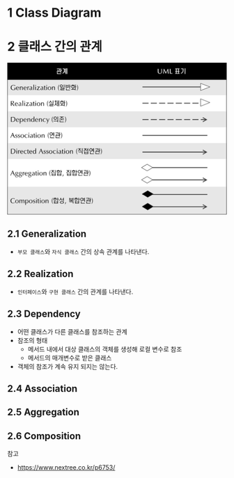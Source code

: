 # 1 Class Diagram





# 2 클래스 간의 관계

![img](images/--6-----------.png)



## 2.1 Generalization

- `부모 클래스`와 `자식 클래스` 간의 상속 관계를 나타낸다.



## 2.2 Realization

- `인터페이스`와 `구현 클래스` 간의 관계를 나타낸다.



## 2.3 Dependency

- 어떤 클래스가 다른 클래스를 참조하는 관계
- 참조의 형태
  - 메서드 내에서 대상 클래스의 객체를  생성해 로컬 변수로 참조
  - 메서드의 매개변수로 받은 클래스
- 객체의 참조가 계속 유지 되지는 않는다.



## 2.4 Association



## 2.5 Aggregation



## 2.6 Composition



참고

- https://www.nextree.co.kr/p6753/